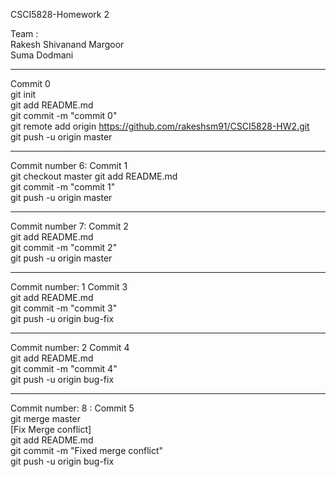 CSCI5828-Homework 2

Team : <br>
Rakesh Shivanand Margoor<br> 
Suma Dodmani<br>

-----------------
Commit 0 <br>
git init <br>
git add README.md <br>
git commit -m "commit 0"<br> 
git remote add origin https://github.com/rakeshsm91/CSCI5828-HW2.git <br>
git push -u origin master <br>

-----------------
Commit number 6: Commit 1 <br>
git checkout master
git add README.md <br>
git commit -m "commit 1"<br> 
git push -u origin master <br>

-----------------
Commit number 7: Commit 2 <br>
git add README.md <br>
git commit -m "commit 2"<br> 
git push -u origin master <br>

-----------------
Commit number: 1
Commit 3 <br>
git add README.md <br>
git commit -m "commit 3"<br> 
git push -u origin bug-fix <br>

-----------------
Commit number: 2
Commit 4 <br>
git add README.md <br>
git commit -m "commit 4"<br> 
git push -u origin bug-fix <br>



-----------------
Commit number: 8 : Commit 5 <br>
git merge master<br>
[Fix Merge conflict]<br>
git add README.md <br>
git commit -m "Fixed merge conflict"<br> 
git push -u origin bug-fix <br>
